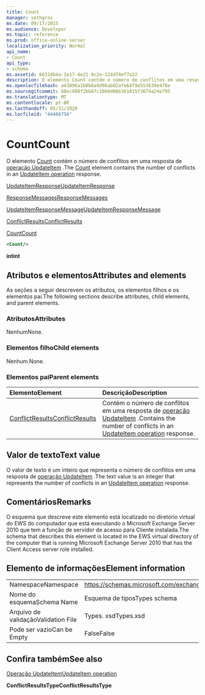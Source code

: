 ```yaml
---
title: Count
manager: sethgros
ms.date: 09/17/2015
ms.audience: Developer
ms.topic: reference
ms.prod: office-online-server
localization_priority: Normal
api_name:
- Count
api_type:
- schema
ms.assetid: 68314b4a-1e17-4e21-9c2e-224d70ef7a32
description: O elemento Count contém o número de conflitos em uma resposta de operação UpdateItem.
ms.openlocfilehash: a43896a1b8b6a9d96ab02afe64f9e553639e478e
ms.sourcegitcommit: 88ec988f2bb67c1866d06b361615f3674a24e795
ms.translationtype: MT
ms.contentlocale: pt-BR
ms.lasthandoff: 05/31/2020
ms.locfileid: "44466756"
---
```

# <a name="count"></a><span data-ttu-id="390e6-103">Count</span><span class="sxs-lookup"><span data-stu-id="390e6-103">Count</span></span>

<span data-ttu-id="390e6-104">O elemento [Count](count.md) contém o número de conflitos em uma resposta de [operação UpdateItem](updateitem-operation.md) .</span><span class="sxs-lookup"><span data-stu-id="390e6-104">The [Count](count.md) element contains the number of conflicts in an [UpdateItem operation](updateitem-operation.md) response.</span></span> 
  
[<span data-ttu-id="390e6-105">UpdateItemResponse</span><span class="sxs-lookup"><span data-stu-id="390e6-105">UpdateItemResponse</span></span>](updateitemresponse.md)
  
[<span data-ttu-id="390e6-106">ResponseMessages</span><span class="sxs-lookup"><span data-stu-id="390e6-106">ResponseMessages</span></span>](responsemessages.md)
  
[<span data-ttu-id="390e6-107">UpdateItemResponseMessage</span><span class="sxs-lookup"><span data-stu-id="390e6-107">UpdateItemResponseMessage</span></span>](updateitemresponsemessage.md)
  
[<span data-ttu-id="390e6-108">ConflictResults</span><span class="sxs-lookup"><span data-stu-id="390e6-108">ConflictResults</span></span>](conflictresults.md)
  
[<span data-ttu-id="390e6-109">Count</span><span class="sxs-lookup"><span data-stu-id="390e6-109">Count</span></span>](count.md)
  
```xml
<Count/>
```

 <span data-ttu-id="390e6-110">**int**</span><span class="sxs-lookup"><span data-stu-id="390e6-110">**int**</span></span>
## <a name="attributes-and-elements"></a><span data-ttu-id="390e6-111">Atributos e elementos</span><span class="sxs-lookup"><span data-stu-id="390e6-111">Attributes and elements</span></span>

<span data-ttu-id="390e6-112">As seções a seguir descrevem os atributos, os elementos filhos e os elementos pai.</span><span class="sxs-lookup"><span data-stu-id="390e6-112">The following sections describe attributes, child elements, and parent elements.</span></span>
  
### <a name="attributes"></a><span data-ttu-id="390e6-113">Atributos</span><span class="sxs-lookup"><span data-stu-id="390e6-113">Attributes</span></span>

<span data-ttu-id="390e6-114">Nenhum</span><span class="sxs-lookup"><span data-stu-id="390e6-114">None.</span></span>
  
### <a name="child-elements"></a><span data-ttu-id="390e6-115">Elementos filho</span><span class="sxs-lookup"><span data-stu-id="390e6-115">Child elements</span></span>

<span data-ttu-id="390e6-116">Nenhum.</span><span class="sxs-lookup"><span data-stu-id="390e6-116">None.</span></span>
  
### <a name="parent-elements"></a><span data-ttu-id="390e6-117">Elementos pai</span><span class="sxs-lookup"><span data-stu-id="390e6-117">Parent elements</span></span>

|<span data-ttu-id="390e6-118">**Elemento**</span><span class="sxs-lookup"><span data-stu-id="390e6-118">**Element**</span></span>|<span data-ttu-id="390e6-119">**Descrição**</span><span class="sxs-lookup"><span data-stu-id="390e6-119">**Description**</span></span>|
|:-----|:-----|
|[<span data-ttu-id="390e6-120">ConflictResults</span><span class="sxs-lookup"><span data-stu-id="390e6-120">ConflictResults</span></span>](conflictresults.md) <br/> |<span data-ttu-id="390e6-121">Contém o número de conflitos em uma resposta de [operação UpdateItem](updateitem-operation.md) .</span><span class="sxs-lookup"><span data-stu-id="390e6-121">Contains the number of conflicts in an [UpdateItem operation](updateitem-operation.md) response.</span></span>  <br/> |
   
## <a name="text-value"></a><span data-ttu-id="390e6-122">Valor de texto</span><span class="sxs-lookup"><span data-stu-id="390e6-122">Text value</span></span>

<span data-ttu-id="390e6-123">O valor de texto é um inteiro que representa o número de conflitos em uma resposta de [operação UpdateItem](updateitem-operation.md) .</span><span class="sxs-lookup"><span data-stu-id="390e6-123">The text value is an integer that represents the number of conflicts in an [UpdateItem operation](updateitem-operation.md) response.</span></span> 
  
## <a name="remarks"></a><span data-ttu-id="390e6-124">Comentários</span><span class="sxs-lookup"><span data-stu-id="390e6-124">Remarks</span></span>

<span data-ttu-id="390e6-125">O esquema que descreve este elemento está localizado no diretório virtual do EWS do computador que está executando o Microsoft Exchange Server 2010 que tem a função de servidor de acesso para Cliente instalada.</span><span class="sxs-lookup"><span data-stu-id="390e6-125">The schema that describes this element is located in the EWS virtual directory of the computer that is running Microsoft Exchange Server 2010 that has the Client Access server role installed.</span></span>
  
## <a name="element-information"></a><span data-ttu-id="390e6-126">Elemento de informações</span><span class="sxs-lookup"><span data-stu-id="390e6-126">Element information</span></span>

|||
|:-----|:-----|
|<span data-ttu-id="390e6-127">Namespace</span><span class="sxs-lookup"><span data-stu-id="390e6-127">Namespace</span></span>  <br/> |https://schemas.microsoft.com/exchange/services/2006/types  <br/> |
|<span data-ttu-id="390e6-128">Nome do esquema</span><span class="sxs-lookup"><span data-stu-id="390e6-128">Schema Name</span></span>  <br/> |<span data-ttu-id="390e6-129">Esquema de tipos</span><span class="sxs-lookup"><span data-stu-id="390e6-129">Types schema</span></span>  <br/> |
|<span data-ttu-id="390e6-130">Arquivo de validação</span><span class="sxs-lookup"><span data-stu-id="390e6-130">Validation File</span></span>  <br/> |<span data-ttu-id="390e6-131">Types. xsd</span><span class="sxs-lookup"><span data-stu-id="390e6-131">Types.xsd</span></span>  <br/> |
|<span data-ttu-id="390e6-132">Pode ser vazio</span><span class="sxs-lookup"><span data-stu-id="390e6-132">Can be Empty</span></span>  <br/> |<span data-ttu-id="390e6-133">False</span><span class="sxs-lookup"><span data-stu-id="390e6-133">False</span></span>  <br/> |
   
## <a name="see-also"></a><span data-ttu-id="390e6-134">Confira também</span><span class="sxs-lookup"><span data-stu-id="390e6-134">See also</span></span>



[<span data-ttu-id="390e6-135">Operação UpdateItem</span><span class="sxs-lookup"><span data-stu-id="390e6-135">UpdateItem operation</span></span>](updateitem-operation.md)
  
 <span data-ttu-id="390e6-136">**ConflictResultsType**</span><span class="sxs-lookup"><span data-stu-id="390e6-136">**ConflictResultsType**</span></span>


